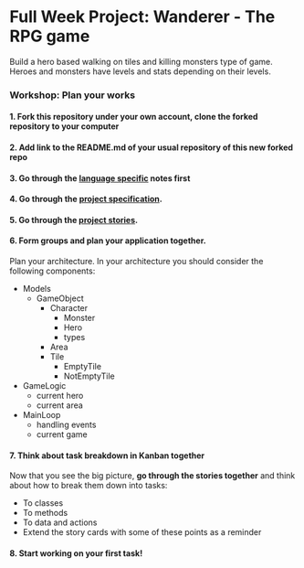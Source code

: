 # Full Week Project: Wanderer - The RPG game

Build a hero based walking on tiles and killing monsters type of game. Heroes and monsters have levels and stats depending on their levels.

### Workshop: Plan your works
#### 1. Fork this repository under your own account, clone the forked repository to your computer
#### 2. Add link to the README.md of your usual repository of this new forked repo
#### 3. Go through the [language specific](cs.md) notes first
#### 4. Go through the [project specification](specification.md).
#### 5. Go through the [project stories](stories.md).
#### 6. Form groups and plan your application together.
Plan your architecture. In your architecture you should consider the following components:
- Models
    - GameObject
        - Character
            - Monster
            - Hero
            - types
        - Area
        - Tile
            - EmptyTile
            - NotEmptyTile
- GameLogic
    - current hero
    - current area
- MainLoop
    - handling events
    - current game

#### 7. Think about task breakdown in Kanban together
Now that you see the big picture, **go through the stories together** and think about how to break them down into tasks:
  - To classes
  - To methods
  - To data and actions
  - Extend the story cards with some of these points as a reminder
  
#### 8. Start working on your first task!
